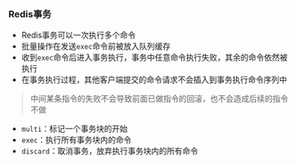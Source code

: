 ### Redis事务
* Redis事务可以一次执行多个命令
* 批量操作在发送`exec`命令前被放入队列缓存
* 收到`exec`命令后进入事务执行，事务中任意命令执行失败，其余的命令依然被执行
* 在事务执行过程，其他客户端提交的命令请求不会插入到事务执行命令序列中
> 中间某条指令的失败不会导致前面已做指令的回滚，也不会造成后续的指令不做 

* `multi`：标记一个事务块的开始
* `exec`：执行所有事务块内的命令
* `discard`：取消事务，放弃执行事务块内的所有命令

